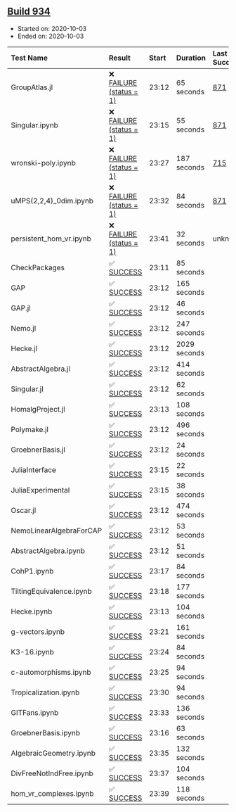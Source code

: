 ## [Build 934](https://oscarci.mathematik.uni-kl.de/job/oscar-stable/934/)

* Started on: 2020-10-03
* Ended on: 2020-10-03

| Test Name    | Result | Start | Duration | Last Success | First Failure |
|:-------------|:-------|:------|:---------|:-------------|:--------------|
| GroupAtlas.jl | ❌ [FAILURE (status = 1)](https://oscarci.mathematik.uni-kl.de/job/oscar-stable/934/artifact/logs/build-934/GroupAtlas.jl.log) | 23:12 | 65 seconds | [871](https://oscarci.mathematik.uni-kl.de/job/oscar-stable/871/) | [872](https://oscarci.mathematik.uni-kl.de/job/oscar-stable/872/) |
| Singular.ipynb | ❌ [FAILURE (status = 1)](https://oscarci.mathematik.uni-kl.de/job/oscar-stable/934/artifact/logs/build-934/Singular.ipynb.log) | 23:15 | 55 seconds | [871](https://oscarci.mathematik.uni-kl.de/job/oscar-stable/871/) | [872](https://oscarci.mathematik.uni-kl.de/job/oscar-stable/872/) |
| wronski-poly.ipynb | ❌ [FAILURE (status = 1)](https://oscarci.mathematik.uni-kl.de/job/oscar-stable/934/artifact/logs/build-934/wronski-poly.ipynb.log) | 23:27 | 187 seconds | [715](https://oscarci.mathematik.uni-kl.de/job/oscar-stable/715/) | [716](https://oscarci.mathematik.uni-kl.de/job/oscar-stable/716/) |
| uMPS(2,2,4)_0dim.ipynb | ❌ [FAILURE (status = 1)](https://oscarci.mathematik.uni-kl.de/job/oscar-stable/934/artifact/logs/build-934/uMPS-2-2-4-_0dim.ipynb.log) | 23:32 | 84 seconds | [871](https://oscarci.mathematik.uni-kl.de/job/oscar-stable/871/) | [872](https://oscarci.mathematik.uni-kl.de/job/oscar-stable/872/) |
| persistent_hom_vr.ipynb | ❌ [FAILURE (status = 1)](https://oscarci.mathematik.uni-kl.de/job/oscar-stable/934/artifact/logs/build-934/persistent_hom_vr.ipynb.log) | 23:41 | 32 seconds | unknown | unknown |
| CheckPackages | ✅ [SUCCESS](https://oscarci.mathematik.uni-kl.de/job/oscar-stable/934/artifact/logs/build-934/CheckPackages.log) | 23:11 | 85 seconds |  |  |
| GAP | ✅ [SUCCESS](https://oscarci.mathematik.uni-kl.de/job/oscar-stable/934/artifact/logs/build-934/GAP.log) | 23:12 | 165 seconds |  |  |
| GAP.jl | ✅ [SUCCESS](https://oscarci.mathematik.uni-kl.de/job/oscar-stable/934/artifact/logs/build-934/GAP.jl.log) | 23:12 | 46 seconds |  |  |
| Nemo.jl | ✅ [SUCCESS](https://oscarci.mathematik.uni-kl.de/job/oscar-stable/934/artifact/logs/build-934/Nemo.jl.log) | 23:12 | 247 seconds |  |  |
| Hecke.jl | ✅ [SUCCESS](https://oscarci.mathematik.uni-kl.de/job/oscar-stable/934/artifact/logs/build-934/Hecke.jl.log) | 23:12 | 2029 seconds |  |  |
| AbstractAlgebra.jl | ✅ [SUCCESS](https://oscarci.mathematik.uni-kl.de/job/oscar-stable/934/artifact/logs/build-934/AbstractAlgebra.jl.log) | 23:12 | 414 seconds |  |  |
| Singular.jl | ✅ [SUCCESS](https://oscarci.mathematik.uni-kl.de/job/oscar-stable/934/artifact/logs/build-934/Singular.jl.log) | 23:12 | 62 seconds |  |  |
| HomalgProject.jl | ✅ [SUCCESS](https://oscarci.mathematik.uni-kl.de/job/oscar-stable/934/artifact/logs/build-934/HomalgProject.jl.log) | 23:13 | 108 seconds |  |  |
| Polymake.jl | ✅ [SUCCESS](https://oscarci.mathematik.uni-kl.de/job/oscar-stable/934/artifact/logs/build-934/Polymake.jl.log) | 23:12 | 496 seconds |  |  |
| GroebnerBasis.jl | ✅ [SUCCESS](https://oscarci.mathematik.uni-kl.de/job/oscar-stable/934/artifact/logs/build-934/GroebnerBasis.jl.log) | 23:12 | 24 seconds |  |  |
| JuliaInterface | ✅ [SUCCESS](https://oscarci.mathematik.uni-kl.de/job/oscar-stable/934/artifact/logs/build-934/JuliaInterface.log) | 23:15 | 22 seconds |  |  |
| JuliaExperimental | ✅ [SUCCESS](https://oscarci.mathematik.uni-kl.de/job/oscar-stable/934/artifact/logs/build-934/JuliaExperimental.log) | 23:15 | 38 seconds |  |  |
| Oscar.jl | ✅ [SUCCESS](https://oscarci.mathematik.uni-kl.de/job/oscar-stable/934/artifact/logs/build-934/Oscar.jl.log) | 23:12 | 474 seconds |  |  |
| NemoLinearAlgebraForCAP | ✅ [SUCCESS](https://oscarci.mathematik.uni-kl.de/job/oscar-stable/934/artifact/logs/build-934/NemoLinearAlgebraForCAP.log) | 23:12 | 53 seconds |  |  |
| AbstractAlgebra.ipynb | ✅ [SUCCESS](https://oscarci.mathematik.uni-kl.de/job/oscar-stable/934/artifact/logs/build-934/AbstractAlgebra.ipynb.log) | 23:12 | 51 seconds |  |  |
| CohP1.ipynb | ✅ [SUCCESS](https://oscarci.mathematik.uni-kl.de/job/oscar-stable/934/artifact/logs/build-934/CohP1.ipynb.log) | 23:17 | 84 seconds |  |  |
| TiltingEquivalence.ipynb | ✅ [SUCCESS](https://oscarci.mathematik.uni-kl.de/job/oscar-stable/934/artifact/logs/build-934/TiltingEquivalence.ipynb.log) | 23:18 | 177 seconds |  |  |
| Hecke.ipynb | ✅ [SUCCESS](https://oscarci.mathematik.uni-kl.de/job/oscar-stable/934/artifact/logs/build-934/Hecke.ipynb.log) | 23:13 | 104 seconds |  |  |
| g-vectors.ipynb | ✅ [SUCCESS](https://oscarci.mathematik.uni-kl.de/job/oscar-stable/934/artifact/logs/build-934/g-vectors.ipynb.log) | 23:21 | 161 seconds |  |  |
| K3-16.ipynb | ✅ [SUCCESS](https://oscarci.mathematik.uni-kl.de/job/oscar-stable/934/artifact/logs/build-934/K3-16.ipynb.log) | 23:24 | 84 seconds |  |  |
| c-automorphisms.ipynb | ✅ [SUCCESS](https://oscarci.mathematik.uni-kl.de/job/oscar-stable/934/artifact/logs/build-934/c-automorphisms.ipynb.log) | 23:25 | 94 seconds |  |  |
| Tropicalization.ipynb | ✅ [SUCCESS](https://oscarci.mathematik.uni-kl.de/job/oscar-stable/934/artifact/logs/build-934/Tropicalization.ipynb.log) | 23:30 | 94 seconds |  |  |
| GITFans.ipynb | ✅ [SUCCESS](https://oscarci.mathematik.uni-kl.de/job/oscar-stable/934/artifact/logs/build-934/GITFans.ipynb.log) | 23:33 | 136 seconds |  |  |
| GroebnerBasis.ipynb | ✅ [SUCCESS](https://oscarci.mathematik.uni-kl.de/job/oscar-stable/934/artifact/logs/build-934/GroebnerBasis.ipynb.log) | 23:16 | 63 seconds |  |  |
| AlgebraicGeometry.ipynb | ✅ [SUCCESS](https://oscarci.mathematik.uni-kl.de/job/oscar-stable/934/artifact/logs/build-934/AlgebraicGeometry.ipynb.log) | 23:35 | 132 seconds |  |  |
| DivFreeNotIndFree.ipynb | ✅ [SUCCESS](https://oscarci.mathematik.uni-kl.de/job/oscar-stable/934/artifact/logs/build-934/DivFreeNotIndFree.ipynb.log) | 23:37 | 104 seconds |  |  |
| hom_vr_complexes.ipynb | ✅ [SUCCESS](https://oscarci.mathematik.uni-kl.de/job/oscar-stable/934/artifact/logs/build-934/hom_vr_complexes.ipynb.log) | 23:39 | 118 seconds |  |  |
